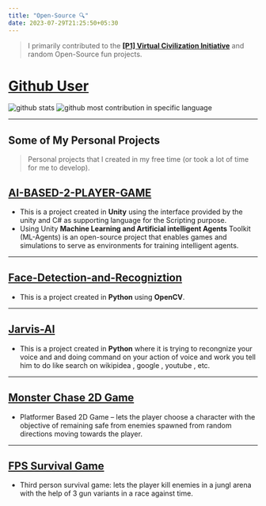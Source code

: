 ```yaml
---
title: "Open-Source 🔍"
date: 2023-07-29T21:25:50+05:30
---
```


> I primarily contributed to the **[[P1] Virtual Civilization Initiative](https://p1vc.org/?tab=community&category=)** and random Open-Source fun projects.

# [Github User](https://github.com/Akhil-Sharma30)

![github stats](https://github-readme-stats.vercel.app/api?username=akhil-sharma30&show_icons=true&locale=en) 
![github most contribution in specific language](https://github-readme-stats.vercel.app/api/top-langs?username=akhil-sharma30&show_icons=true&locale=en&layout=compact)

---

## Some of My Personal Projects

> Personal projects that I created in my free time (or took a lot of time for me to develop).
> 

## **[AI-BASED-2-PLAYER-GAME](https://github.com/Akhil-Sharma30/AI-BASED-2-PLAYER-GAME)**

- This is a project created in **Unity** using the interface provided by the unity and C# as supporting language for the Scripting purpose.
- Using Unity **Machine Learning and Artificial intelligent Agents** Toolkit (ML-Agents) is an open-source project that enables games and simulations to serve as environments for training intelligent agents.

---

## **[Face-Detection-and-Recogniztion](https://github.com/Akhil-Sharma30/Face-Detection-and-Recogniztion)**

- This is a project created in **Python** using **OpenCV**.

---

## [Jarvis-AI](https://github.com/Akhil-Sharma30/jarvis-python)

- This is a project created in **Python** where it is trying to recongnize your voice and and doing command on your action of voice and work you tell him to do like search on wikipidea , google , youtube , etc.

---

## [Monster Chase 2D Game](https://akhil-sharma.itch.io/monster-chase%20)

- Platformer Based 2D Game – lets the player choose a character with the objective of remaining safe from enemies spawned from random directions moving towards the player.

---

## [FPS Survival Game](https://akhil-sharma.itch.io/dawn-of-dead)

- Third person survival game: lets the player kill enemies in a jungl arena with the help of 3 gun variants in a race against
time.
